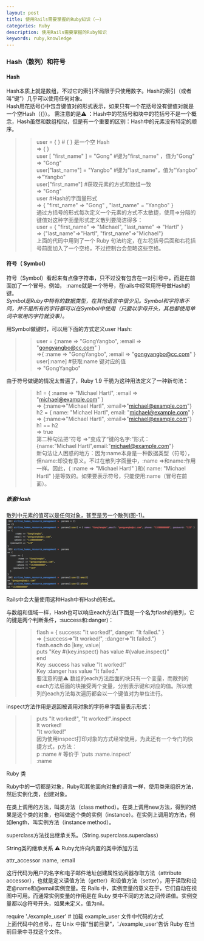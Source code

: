 ```yaml
---
layout: post
title: 使用Rails需要掌握的Ruby知识（一）
categories: Ruby
description: 使用Rails需要掌握的Ruby知识
keywords: ruby,knowledge
---
```


### Hash（散列）和符号
#### Hash  
Hash本质上就是数组，不过它的索引不局限于只使用数字。Hash的索引（或者叫“键”）几乎可以使用任何对象。  
Hash用花括号{}中包含键值对的形式表示，如果只有一个花括号没有健值对就是一个空Hash（{}）。
需注意的是⚠️  ：Hash中的花括号和块中的花括号不是一个概念，Hash虽然和数组相似，但是有一个重要的区别：Hash中的元素没有特定的顺序。
>>  user = { }        # { } 是一个空 Hash  
=> { }   
>>  user [ "first_name" ] = "Gong"        #键为"first_name" ，值为"Gong"   
=>  "Gong"   
>>  user["last_name"] = "Yangbo"        #键为"last_name"，值为"Yangbo"   
=>"Yangbo"   
>>  user["first_name"]                             #获取元素的方式和数组一致   
=>  "Gong"   
>>  user                                                        #Hash的字面量形式   
=>  { "first_name" => "Gong" , "last_name" = "Yangbo" }   
通过方括号的形式每次定义一个元素的方式不太敏捷，使用=>分隔的键值对这种字面量形式定义散列要简洁得多：   
>> user = { "first_name" => "Michael", "last_name" => "Hartl" }   
=> {"last_name"=>"Hartl", "first_name"=>"Michael"}   
上面的代码中用到了一个 Ruby 句法约定，在左花括号后面和右花括号前面加入了一个空格，不过控制台会忽略这些空格。

#### 符号（ Symbol）  
符号（Symbol）看起来有点像字符串，只不过没有包含在一对引号中，而是在前面加了一个冒号。例如， :name就是一个符号，在rails中经常用符号做Hash的键。  
_Symbol是Ruby中特有的数据类型，在其他语言中很少见。Symbol和字符串不同，并不是所有的字符都可以在Symbol中使用（只要以字母开头，其后都使用单词中常用的字符就没事）。_

用Symbol做键时，可以用下面的方式定义user  Hash:  
>>  user = {:name => "GongYangbo", :email => "gongyangbo@cc.com" }  
=>{ :name => "GongYangbo", :email => "gongyangbo@cc.com" }  
>>  user[:name]            #获取:name 键对应的值  
=>  "GongYangbo"

由于符号做键的情况太普遍了，Ruby 1.9 干脆为这种用法定义了一种新句法：  
>> h1 = { :name => "Michael Hartl", :email => "michael@example.com" }  
=> {:name=>"Michael Hartl", :email=>"michael@example.com"}  
>> h2 = { name: "Michael Hartl", email: "michael@example.com" }  
=> {:name=>"Michael Hartl", :email=>"michael@example.com"}  
>> h1 == h2  
=> true  
第二种句法把“符号 ⇒”变成了“键的名字:”形式：  
{name:"Michael Hartl",email:"michael@example.com"}  
新句法让人困惑的地方：因为:name本身是一种数据类型（符号），但name:却没有意义。不过在散列字面量中，:name =>和name:作用一样。因此，{ :name => "Michael Hartl" }和{ name: "Michael Hartl" }是等效的。如果要表示符号，只能使用:name（冒号在前面）。

##### 嵌套Hash  
散列中元素的值可以是任何对象，甚至是另一个散列(图-1)。
![Configure your Github Page](/images/blog/ruby/001.png)

Rails中会大量使用这种Hash中有Hash的形式。

与数组和值域一样，Hash也可以响应each方法(下面是一个名为flash的散列，它的键是两个判断条件，:success和:danger)：  
>> flash = { success: "It worked!", danger: "It failed." }   
=> {:success=>"It worked!", :danger=>"It failed."}   
>> flash.each do |key, value|   
>>    puts "Key #{key.inspect} has value #{value.inspect}"   
>> end   
Key :success has value "It worked!"   
Key :danger has value "It failed."   
要注意的是⚠️   数组的each方法后面的块只有一个变量，而散列的each方法后面的块接受两个变量，分别表示键和对应的值。所以散列的each方法每次遍历都会以一个键值对为单位进行。

inspect方法作用是返回被调用对象的字符串字面量表示形式：   
>> puts "It worked!", "It worked!".inspect   
It worked!   
"It worked!"   
因为使用inspect打印对象的方式经常使用，为此还有一个专门的快捷方式，p方法：  
>> p :name            # 等价于 'puts :name.inspect'   
:name

Ruby 类

Ruby中的一切都是对象，Ruby和其他面向对象的语言一样，使用类来组织方法，然后实例化类，创建对象。

在类上调用的方法，叫类方法（class method）。在类上调用new方法，得到的结果是这个类的对象，也叫做这个类的实例（instance）。在实例上调用的方法，例如length，叫实例方法（instance method）。

superclass方法找出继承关系。（String.superclass.superclass）

String类的继承关系
⚠️   Ruby允许向内置的类中添加方法

attr_accessor :name, :email

这行代码为用户的名字和电子邮件地址创建属性访问器存取方法（attribute accessor），也就是定义读值方法（getter）和设值方法（setter），用于读取和设定@name和@email实例变量。在 Rails 中，实例变量的意义在于，它们自动在视图中可用。而通常实例变量的作用是在 Ruby 类中不同的方法之间传递值。实例变量都以@符号开头，如果未定义，值为nil。

require './example_user'    # 加载 example_user 文件中代码的方式   
上面代码中的点号.，在 Unix 中指“当前目录”，'./example_user'告诉 Ruby 在当前目录中寻找这个文件。


